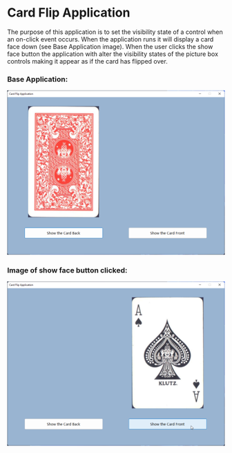 # Card Flip Application

The purpose of this application is to set the visibility state of a control when an on-click event occurs. When the application runs it will display a card face down (see Base Application image). When the user clicks the show face button the application with alter the visibility states of the picture box controls making it appear as if the card has flipped over.

### Base Application:

![image of application at runtime](https://github.com/Thesnowmanndev/Starting-Out-With-Visual-CSharp/blob/CardFlipApplication/CardFlipApplication/github-images/cardFlipApplication-base.png?raw=true)

### Image of show face button clicked:

![image of result after on-click event](https://github.com/Thesnowmanndev/Starting-Out-With-Visual-CSharp/blob/CardFlipApplication/CardFlipApplication/github-images/cardFlipApplication-onclick.png?raw=true)
